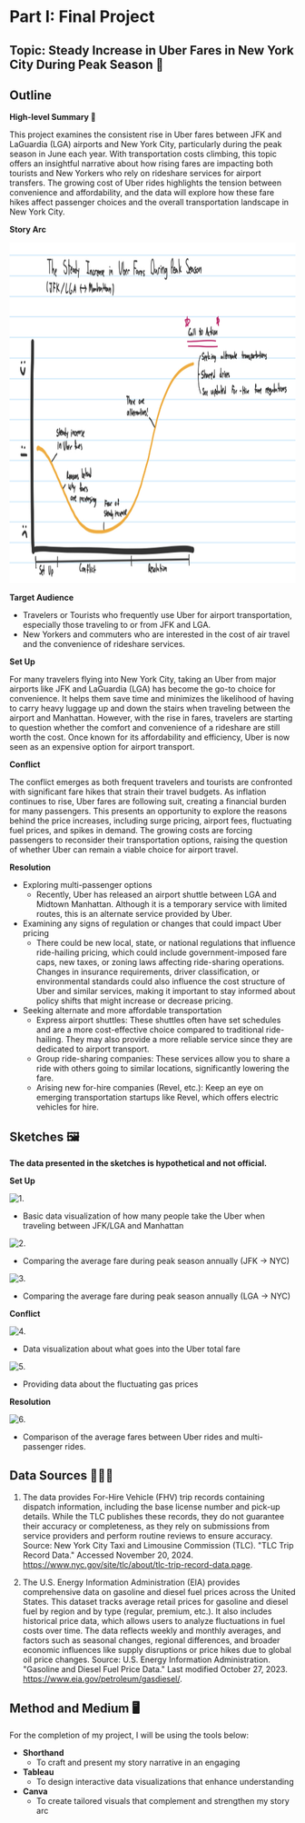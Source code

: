 ---
---

# Part I: Final Project


## Topic: Steady Increase in Uber Fares in New York City During Peak Season 🚕
## Outline 

**High-level Summary 📝**

This project examines the consistent rise in Uber fares between JFK and LaGuardia (LGA) airports and New York City, particularly during the peak season in June each year. With transportation costs climbing, this topic offers an insightful narrative about how rising fares are impacting both tourists and New Yorkers who rely on rideshare services for airport transfers. The growing cost of Uber rides highlights the tension between convenience and affordability, and the data will explore how these fare hikes affect passenger choices and the overall transportation landscape in New York City.


**Story Arc**

<p align="center">
<img src="story.jpeg" height=600>
</p> 


**Target Audience**

- Travelers or Tourists who frequently use Uber for airport transportation, especially those traveling to or from JFK and LGA.
- New Yorkers and commuters who are interested in the cost of air travel and the convenience of rideshare services.

**Set Up**

For many travelers flying into New York City, taking an Uber from major airports like JFK and LaGuardia (LGA) has become the go-to choice for convenience. It helps them save time and minimizes the likelihood of having to carry heavy luggage up and down the stairs when traveling between the airport and Manhattan. However, with the rise in fares, travelers are starting to question whether the comfort and convenience of a rideshare are still worth the cost. Once known for its affordability and efficiency, Uber is now seen as an expensive option for airport transport.

**Conflict**

The conflict emerges as both frequent travelers and tourists are confronted with significant fare hikes that strain their travel budgets. As inflation continues to rise, Uber fares are following suit, creating a financial burden for many passengers. This presents an opportunity to explore the reasons behind the price increases, including surge pricing, airport fees, fluctuating fuel prices, and spikes in demand. The growing costs are forcing passengers to reconsider their transportation options, raising the question of whether Uber can remain a viable choice for airport travel.

**Resolution**

- Exploring multi-passenger options
  - Recently, Uber has released an airport shuttle between LGA and Midtown Manhattan. Although it is a temporary service with limited routes, this is an alternate service provided by Uber.
- Examining any signs of regulation or changes that could impact Uber pricing
  - There could be new local, state, or national regulations that influence ride-hailing pricing, which could include government-imposed fare caps, new taxes, or zoning laws affecting ride-sharing operations. Changes in insurance requirements, driver classification, or environmental standards could also influence the cost structure of Uber and similar services, making it important to stay informed about policy shifts that might increase or decrease pricing.
- Seeking alternate and more affordable transportation
  - Express airport shuttles: These shuttles often have set schedules and are a more cost-effective choice compared to traditional ride-hailing. They may also provide a more reliable service since they are dedicated to airport transport.
  - Group ride-sharing companies: These services allow you to share a ride with others going to similar locations, significantly lowering the fare.
  - Arising new for-hire companies (Revel, etc.): Keep an eye on emerging transportation startups like Revel, which offers electric vehicles for hire.


## Sketches 🖼️

**The data presented in the sketches is hypothetical and not official.**

**Set Up**


![1.](https://celerysally.github.io/portfolio/2.5.jpeg)

- Basic data visualization of how many people take the Uber when traveling between JFK/LGA and Manhattan

![2.](https://celerysally.github.io/portfolio/jfk.jpeg)

- Comparing the average fare during peak season annually (JFK -> NYC)

![3.](https://celerysally.github.io/portfolio/lga.jpeg)

- Comparing the average fare during peak season annually (LGA -> NYC)


**Conflict**


![4.](https://celerysally.github.io/portfolio/car.jpeg)

- Data visualization about what goes into the Uber total fare

![5.](https://celerysally.github.io/portfolio/gas.jpeg)

- Providing data about the fluctuating gas prices


**Resolution**

![6.](https://celerysally.github.io/portfolio/compare.jpeg)

- Comparison of the average fares between Uber rides and multi-passenger rides.



## Data Sources 💁🏻‍♀️

1. The data provides For-Hire Vehicle (FHV) trip records containing dispatch information, including the base license number and pick-up details. While the TLC publishes these records, they do not guarantee their accuracy or completeness, as they rely on submissions from service providers and perform routine reviews to ensure accuracy.
Source: New York City Taxi and Limousine Commission (TLC). "TLC Trip Record Data." Accessed November 20, 2024. https://www.nyc.gov/site/tlc/about/tlc-trip-record-data.page.

2. The U.S. Energy Information Administration (EIA) provides comprehensive data on gasoline and diesel fuel prices across the United States. This dataset tracks average retail prices for gasoline and diesel fuel by region and by type (regular, premium, etc.). It also includes historical price data, which allows users to analyze fluctuations in fuel costs over time. The data reflects weekly and monthly averages, and factors such as seasonal changes, regional differences, and broader economic influences like supply disruptions or price hikes due to global oil price changes.
Source: U.S. Energy Information Administration. "Gasoline and Diesel Fuel Price Data." Last modified October 27, 2023. https://www.eia.gov/petroleum/gasdiesel/.



## Method and Medium 🖥️

For the completion of my project, I will be using the tools below:
- **Shorthand**
  - To craft and present my story narrative in an engaging
- **Tableau**
  - To design interactive data visualizations that enhance understanding
- **Canva**
  - To create tailored visuals that complement and strengthen my story arc



